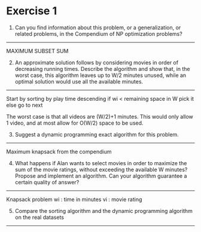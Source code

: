 Exercise 1
==========

1. Can you find information about this problem, or a generalization, or related problems, in the Compendium of NP optimization problems?
----------------------------------------------------------------------------------------------------------------------------------------
MAXIMUM SUBSET SUM


2. An approximate solution follows by considering movies in order of decreasing running times. Describe the algorithm and show that, in the worst case, this algorithm leaves up to W/2 minutes unused, while an optimal solution would use all the available minutes.
----------------------------------------------------------------------------------------------------------------------------------------------------------------------------------------------------------------------------------------------------------------------
Start by sorting by play time descending
if wi < remaining space in W
	pick it
else
	go to next

The worst case is that all videos are (W/2)+1 minutes.
This would only allow 1 video, and at most allow for O(W/2) space to be used.


3. Suggest a dynamic programming exact algorithm for this problem.
------------------------------------------------------------------
Maximum knapsack from the compendium


4. What happens if Alan wants to select movies in order to maximize the sum of the movie ratings, without exceeding the available W minutes? 
Propose and implement an algorithm. Can your algorithm guarantee a certain quality of answer?
------------------------------------------------------------------------------------------------------------------------------------------------------------------------------------------------------------------------------------------
Knapsack problem
wi : time in minutes
vi : movie rating


5. Compare the sorting algorithm and the dynamic programming algorithm on the real datasets
-------------------------------------------------------------------------------------------








